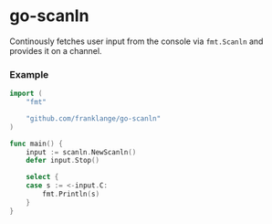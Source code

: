 # go-scanln

Continously fetches user input from the console via `fmt.Scanln` and provides it on a channel.

### Example
```go
import (
	"fmt"

	"github.com/franklange/go-scanln"
)

func main() {
	input := scanln.NewScanln()
	defer input.Stop()

	select {
	case s := <-input.C:
		fmt.Println(s)
	}
}
```
